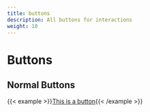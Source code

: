 ```yaml
---
title: buttons
description: All buttons for interactions
weight: 10
---
```


# Buttons

## Normal Buttons

{{< example >}}<a href="#" class="btn">This is a button</a>{{< /example >}}
